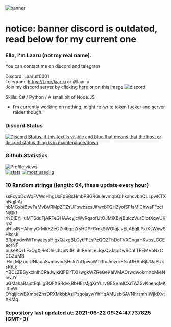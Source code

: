 
![banner](https://raw.githubusercontent.com/stop-bark/stop-bark/master/banner4.png)
# notice: banner discord is outdated, read below for my current one


### Ello, I'm Laaru (not my real name).

You can contact me on discord and telegram  

Discord: Laaru#0001  
Telegram: https://t.me/laar-u or @laar-u  
Join my discord server by clicking [here](https://discord.gg/invite/monk) or on this image ![discord](https://discord.com/api/guilds/848458923136122901/embed.png)

Skills: C# / Python / A small bit of Node.JS  

- I’m currently working on nothing, might re-write token fucker and server raider though.

### Discord Status
[![Discord Status, if this text is visible and blue that means that the host or discord status thing is in maintenance/down](https://discord.c99.nl/widget/theme-4/739824148267925565.png)](https://discord.c99.nl/)

### Github Statistics
![Profile views](https://komarev.com/ghpvc/?username=Laar-u) <br> [![stats](https://github-readme-stats.vercel.app/api?username=Laar-u&show_icons=true&theme=synthwave)](https://github.com/anuraghazra/github-readme-stats) [![most used ig](https://github-readme-stats.vercel.app/api/top-langs/?username=Laar-u&layout=compact&theme=synthwave&show_icons=true&langs_count=10)]((https://github.com/anuraghazra/github-readme-stats))

### 10 Random strings (length: 64, these update every hour)
ssFxypDdWqFVWcHhgUxFpSBsHmbPBGRGuIevmqbQIhkahcvbnQLLpwKTXhNgjhAj
nbMGxbiBtwFaMvBVRMpZTZsUFowbzxsJifwxbTQHZyoISFfsMIChwaFFzcINjQkf
rNDjEYHuMTSduFjARFeGHAAcyjcWvRqaofUtOJMiXBvjBuIczVurDiotXqwUKrpz
uHssINHAhmyGrMkXZeOZulbqpZrsHDPFCmkSWOlgjJvELAEglLPxiXsWxwSHkssK
BRpttydwiWTmyaeysHjgxQJxgBLCytFFLsPzQQZThDoTVXCngaHKvbsLGCEeorNF
bukeKQrLFxOgXjReOhisdUpNJBLihIBVmLeUqsQvJaqDwRDaLTEEMVoNxCDGZuMB
iHdLMjZuqlUNIaoaSvmbvodsHskZhOpwoWTRfuJmzdrFfsnUHAhBjUQaPUksKtLk
YBCLZBSykxlnIhCRaJwjkKlFEIrTXHwgkWZReGeKaiVMAOrwdwokmXbMieNIvvJY
uGMahaBajptEqLjgBQFXSRdvkBbHErMjgXrYLrvGESVmlCXrTAZSvKhenqMKiRmW
OYqIjicwBXmbeZnsDRXMkbbAzlPsqojaywYhHqAMUebSAVNhrsmhIWjIdXvtXKMq

### Repository last updated at: 2021-06-22 09:24:47.737825 (GMT+3)
